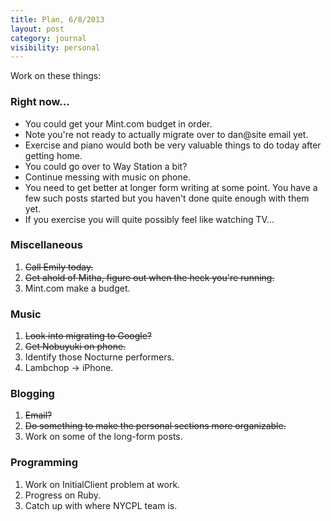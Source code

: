 ```yaml
---
title: Plan, 6/8/2013
layout: post
category: journal
visibility: personal
---
```


Work on these things:

### Right now...

* You could get your Mint.com budget in order.
* Note you're not ready to actually migrate over to dan@site email yet.
* Exercise and piano would both be very valuable things to do today after getting home.
* You could go over to Way Station a bit?
* Continue messing with music on phone.
* You need to get better at longer form writing at some point. You have a few such posts started but you haven't done quite enough with them yet.
* If you exercise you will quite possibly feel like watching TV...

### Miscellaneous

1.  ~~Call Emily today.~~
2.  ~~Get ahold of Mitha, figure out when the heck you're running.~~
3.  Mint.com make a budget.

### Music

1. ~~Look into migrating to Google?~~
2. ~~Get Nobuyuki on phone.~~
3. Identify those Nocturne performers.
4. Lambchop -> iPhone.


### Blogging

1.  ~~Email?~~
2.  ~~Do something to make the personal sections more organizable.~~
3.  Work on some of the long-form posts.

### Programming

1. Work on InitialClient problem at work.
2. Progress on Ruby.
3. Catch up with where NYCPL team is.